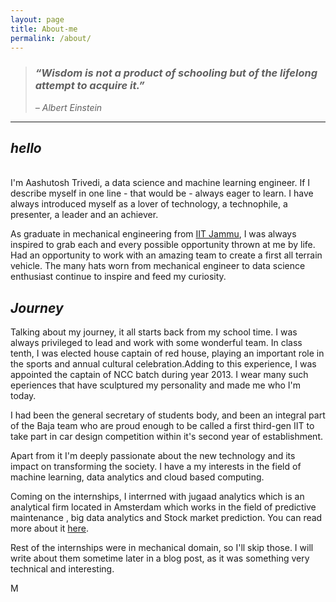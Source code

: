 ```yaml
---
layout: page
title: About-me
permalink: /about/
---
```

<!-- ![alt text](images/author.jpg) -->


> ### *“Wisdom is not a product of schooling but of the lifelong attempt to acquire it.”*
> *– Albert Einstein*
---

## *hello*
<br>
I'm Aashutosh Trivedi, a data science and machine learning engineer.
If I describe myself in one line - that would be - always eager to learn. I have always introduced myself as a lover of technology, a technophile, a presenter, a leader and an achiever.

As graduate in mechanical engineering from [IIT Jammu](iitjammu.ac.in), I was always inspired to grab each and every possible opportunity thrown at me by life. Had an opportunity to work with an amazing team to create a first all terrain vehicle.  The many hats worn from mechanical engineer to data science enthusiast continue to inspire and feed my curiosity.

## *Journey*

Talking about my journey, it all starts back from my school time. I was always privileged to lead and work with some wonderful team. In class tenth, I was elected house captain of red house, playing an important role in the sports and annual cultural celebration.Adding to this experience, I was appointed the captain of NCC batch during year 2013. I wear many such eperiences that have sculptured my personality and made me who I'm today.

I had been the general secretary of students body, and been an integral part of the Baja team who are proud enough to be called a first third-gen IIT to take part in car design competition within it's second year of establishment.

Apart from it I'm deeply passionate about the new technology and its impact on transforming the society. I have a my interests in the field of machine learning, data analytics and cloud based computing.

Coming on the internships, I interrned with jugaad analytics which is an analytical firm located in Amsterdam which works in the field of predictive maintenance , big data analytics and Stock market prediction. You can read more about it [here](/projects/jugaad.md).


Rest of the internships were in mechanical domain, so I'll skip those. I will write about them sometime later in a blog post, as it was something very technical and interesting.


M
